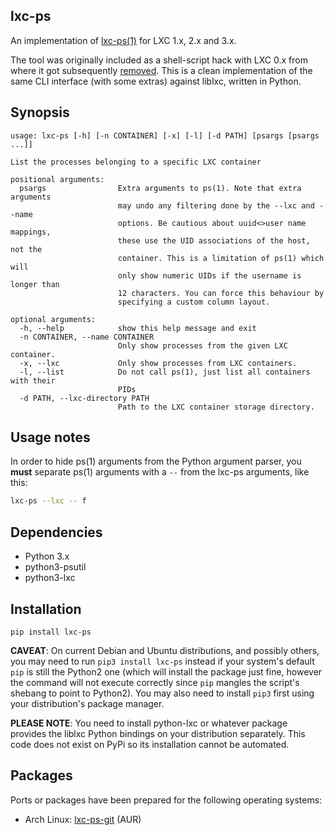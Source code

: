 ## lxc-ps

An implementation of [lxc-ps(1)](https://linux.die.net/man/1/lxc-ps) for LXC 1.x, 2.x and 3.x.

The tool was originally included as a shell-script hack with LXC 0.x
from where it got subsequently [removed](https://github.com/lxc/lxc/commit/7f12cae956c003445e6ee182b414617b52532af6).
This is a clean implementation of the same CLI interface (with some extras)
against liblxc, written in Python.

## Synopsis

```
usage: lxc-ps [-h] [-n CONTAINER] [-x] [-l] [-d PATH] [psargs [psargs ...]]

List the processes belonging to a specific LXC container

positional arguments:
  psargs                Extra arguments to ps(1). Note that extra arguments
                        may undo any filtering done by the --lxc and --name
                        options. Be cautious about uuid<>user name mappings,
                        these use the UID associations of the host, not the
                        container. This is a limitation of ps(1) which will
                        only show numeric UIDs if the username is longer than
                        12 characters. You can force this behaviour by
                        specifying a custom column layout.

optional arguments:
  -h, --help            show this help message and exit
  -n CONTAINER, --name CONTAINER
                        Only show processes from the given LXC container.
  -x, --lxc             Only show processes from LXC containers.
  -l, --list            Do not call ps(1), just list all containers with their
                        PIDs
  -d PATH, --lxc-directory PATH
                        Path to the LXC container storage directory.
```

## Usage notes

In order to hide ps(1) arguments from the Python argument parser, you
**must** separate ps(1) arguments with a `--` from the lxc-ps arguments,
like this:

```sh
lxc-ps --lxc -- f
```

## Dependencies

 * Python 3.x
 * python3-psutil
 * python3-lxc

## Installation

```
pip install lxc-ps
```

**CAVEAT**: On current Debian and Ubuntu distributions, and possibly
others, you may need to run `pip3 install lxc-ps` instead if your
system's default `pip` is still the Python2 one (which will install the
package just fine, however the command will not execute correctly since
`pip` mangles the script's shebang to point to Python2). You may also
need to install `pip3` first using your distribution's package manager.

**PLEASE NOTE**: You need to install python-lxc or whatever package provides
the liblxc Python bindings on your distribution separately. This code
does not exist on PyPi so its installation cannot be automated.

## Packages

Ports or packages have been prepared for the following operating
systems:

 * Arch Linux: [lxc-ps-git](https://aur.archlinux.org/packages/lxc-ps-git) (AUR)

